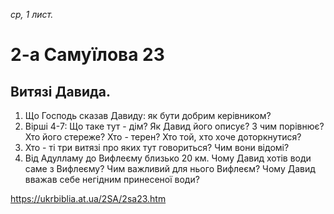 
_ср, 1 лист._

# 2-а Самуїлова 23

## Витязі Давида.
1. Що Господь сказав Давиду: як бути добрим керівником?
2. Вірші 4-7: Що таке тут - дім? Як Давид його описує? З чим порівнює? Хто його стереже? Хто - терен? Хто той, хто хоче доторкнутися?
3. Хто - ті три витязі про яких тут говориться? Чим вони відомі?
4. Від Адулламу до Вифлеєму близько 20 км. Чому Давид хотів води саме з Вифлеєму? Чим важливий для нього Вифлеєм? Чому Давид вважав себе негідним принесеної води?

https://ukrbiblia.at.ua/2SA/2sa23.htm 

